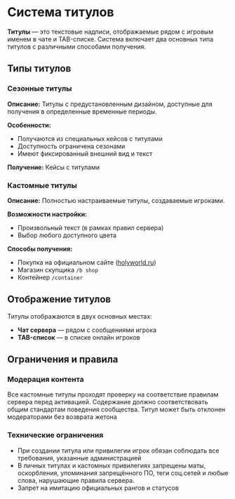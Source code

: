 # Система титулов

**Титулы** — это текстовые надписи, отображаемые рядом с игровым именем в чате и TAB-списке. Система включает два основных типа титулов с различными способами получения.

## Типы титулов

### Сезонные титулы

**Описание:** Титулы с предустановленным дизайном, доступные для получения в определенные временные периоды.

**Особенности:**
- Получаются из специальных кейсов с титулами
- Доступность ограничена сезонами
- Имеют фиксированный внешний вид и текст

**Получение:** Кейсы с титулами

### Кастомные титулы

**Описание:** Полностью настраиваемые титулы, создаваемые игроками.

**Возможности настройки:**
- Произвольный текст (в рамках правил сервера)
- Выбор любого доступного цвета

**Способы получения:**
- Покупка на официальном сайте ([holyworld.ru](https://holyworld.ru/payment/lite/3200))
- Магазин скупщика `/b shop`
- Контейнер `/container`

## Отображение титулов

Титулы отображаются в двух основных местах:
- **Чат сервера** — рядом с сообщениями игрока
- **TAB-список** — в списке онлайн игроков

## Ограничения и правила

### Модерация контента
Все кастомные титулы проходят проверку на соответствие правилам сервера перед активацией. Содержание должно соответствовать общим стандартам поведения сообщества. Титул может быть отклонен модераторами без возврата жетона

### Технические ограничения
- При создании титула или привилегии игрок обязан соблюдать все требования, указанные администрацией
- В личных титулах и кастомных привилегиях запрещены маты, оскорбления, упоминания запрещённого ПО, теги соц.сетей и любые слова, нарушающие правила сервера.
- Запрет на имитацию официальных рангов и статусов